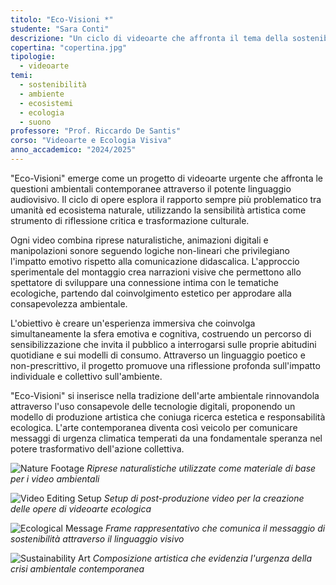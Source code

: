 ```yaml
---
titolo: "Eco-Visioni *"
studente: "Sara Conti"
descrizione: "Un ciclo di videoarte che affronta il tema della sostenibilità ambientale attraverso immagini e suoni evocativi."
copertina: "copertina.jpg"
tipologie:
  - videoarte
temi:
  - sostenibilità
  - ambiente
  - ecosistemi
  - ecologia
  - suono
professore: "Prof. Riccardo De Santis"
corso: "Videoarte e Ecologia Visiva"
anno_accademico: "2024/2025"
---
```


"Eco-Visioni" emerge come un progetto di videoarte urgente che affronta le questioni ambientali contemporanee attraverso il potente linguaggio audiovisivo. Il ciclo di opere esplora il rapporto sempre più problematico tra umanità ed ecosistema naturale, utilizzando la sensibilità artistica come strumento di riflessione critica e trasformazione culturale.

Ogni video combina riprese naturalistiche, animazioni digitali e manipolazioni sonore seguendo logiche non-lineari che privilegiano l'impatto emotivo rispetto alla comunicazione didascalica. L'approccio sperimentale del montaggio crea narrazioni visive che permettono allo spettatore di sviluppare una connessione intima con le tematiche ecologiche, partendo dal coinvolgimento estetico per approdare alla consapevolezza ambientale.

L'obiettivo è creare un'esperienza immersiva che coinvolga simultaneamente la sfera emotiva e cognitiva, costruendo un percorso di sensibilizzazione che invita il pubblico a interrogarsi sulle proprie abitudini quotidiane e sui modelli di consumo. Attraverso un linguaggio poetico e non-prescrittivo, il progetto promuove una riflessione profonda sull'impatto individuale e collettivo sull'ambiente.

"Eco-Visioni" si inserisce nella tradizione dell'arte ambientale rinnovandola attraverso l'uso consapevole delle tecnologie digitali, proponendo un modello di produzione artistica che coniuga ricerca estetica e responsabilità ecologica. L'arte contemporanea diventa così veicolo per comunicare messaggi di urgenza climatica temperati da una fondamentale speranza nel potere trasformativo dell'azione collettiva.

![Nature Footage](img-1.jpg)
*Riprese naturalistiche utilizzate come materiale di base per i video ambientali*

![Video Editing Setup](img-2.jpg)
*Setup di post-produzione video per la creazione delle opere di videoarte ecologica*

![Ecological Message](img-3.jpg)
*Frame rappresentativo che comunica il messaggio di sostenibilità attraverso il linguaggio visivo*

![Sustainability Art](img-4.jpg)
*Composizione artistica che evidenzia l'urgenza della crisi ambientale contemporanea*
